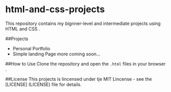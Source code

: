 # html-and-css-projects
This repository contains my bignner-level and intermediate projects using HTML and CSS .

##Projects
- Personal Portfolio
- Simple landing Page
more coming soon...

##How to Use 
Clone the repository and open the 
`.html` files in your browser .

##License 
This projects is lincensed under 
tje MIT Lincense - see the [LICENSE]
(LICENSE) file for details.
